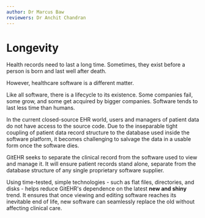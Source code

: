 ```yaml
---
author: Dr Marcus Baw
reviewers: Dr Anchit Chandran
---
```


# Longevity

Health records need to last a long time. Sometimes, they exist before a person is born and last well after death.

However, healthcare software is a different matter.

Like all software, there is a lifecycle to its existence. Some companies fail, some grow, and some get acquired by bigger companies. Software tends to last less time than humans.

In the current closed-source EHR world, users and managers of patient data do not have access to the source code. Due to the inseparable tight coupling of patient data record structure to the database used inside the software platform, it becomes challenging to salvage the data in a usable form once the software dies.

GitEHR seeks to separate the clinical record from the software used to view and manage it. It will ensure patient records stand alone, separate from the database structure of any single proprietary software supplier.

Using time-tested, simple technologies - such as flat files, directories, and disks - helps reduce GitEHR's dependence on the latest **new and shiny** trend. It ensures that once viewing and editing software reaches its inevitable end of life, new software can seamlessly replace the old without affecting clinical care.
